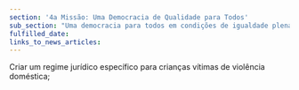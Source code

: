 ```yaml
---
section: '4a Missão: Uma Democracia de Qualidade para Todos'
sub_section: "Uma democracia para todos em condições de igualdade plena"
fulfilled_date:
links_to_news_articles:
---
```


Criar um regime jurídico específico para crianças vítimas de violência doméstica;